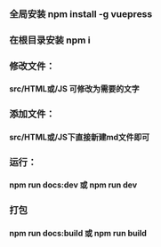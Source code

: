 ### 全局安装 npm install -g vuepress

### 在根目录安装 npm i

### 修改文件：

#### src/HTML或/JS 可修改为需要的文字

### 添加文件：

#### src/HTML或/JS下直接新建md文件即可

### 运行：

#### npm run docs:dev 或 npm run dev

### 打包

#### npm run docs:build 或 npm run build